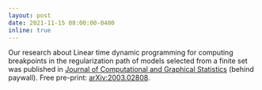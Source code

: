 ```yaml
---
layout: post
date: 2021-11-15 08:00:00-0400
inline: true
---
```


Our research about Linear time dynamic programming for computing
breakpoints in the regularization path of models selected from a
finite set was published in [Journal of Computational and Graphical
Statistics](https://amstat.tandfonline.com/doi/full/10.1080/10618600.2021.2000422)
(behind paywall). Free pre-print:
[arXiv:2003.02808](https://arxiv.org/abs/2003.02808).

